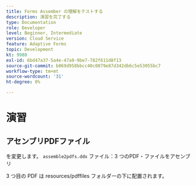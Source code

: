 ```yaml
---
title: Forms Assember の理解をテストする
description: 演習を完了する
type: Documentation
role: Developer
level: Beginner, Intermediate
version: Cloud Service
feature: Adaptive Forms
topic: Development
kt: 9980
exl-id: 6bd47a37-5a4e-47a9-9be7-782f611d8f13
source-git-commit: b069d958bbcc40c0079e87d342db6c5e53055bc7
workflow-type: tm+mt
source-wordcount: '31'
ht-degree: 0%

---
```


# 演習

## アセンブリPDFファイル

を変更します。 `assemble2pdfs.ddx` ファイル：3 つのPDF・ファイルをアセンブリ

3 つ目の PDF は resources/pdffiles フォルダーの下に配置されます。

